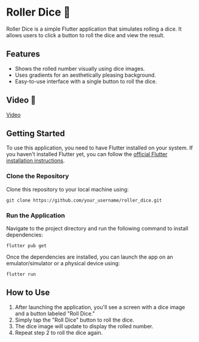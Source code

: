 # Roller Dice 🎲

Roller Dice is a simple Flutter application that simulates rolling a dice. It allows users to click a button to roll the dice and view the result.

## Features

- Shows the rolled number visually using dice images.
- Uses gradients for an aesthetically pleasing background.
- Easy-to-use interface with a single button to roll the dice.

## Video 🎥
[Video](https://github.com/AnmarSammour/Roller_dice_Flutter/assets/112755848/941b87ac-2edd-4a31-b3dc-3fc84dbd8aa1)

## Getting Started

To use this application, you need to have Flutter installed on your system. If you haven't installed Flutter yet, you can follow the [official Flutter installation instructions](https://flutter.dev/docs/get-started/install).

### Clone the Repository

Clone this repository to your local machine using:

```
git clone https://github.com/your_username/roller_dice.git
```

### Run the Application

Navigate to the project directory and run the following command to install dependencies:

```
flutter pub get
```

Once the dependencies are installed, you can launch the app on an emulator/simulator or a physical device using:

```
flutter run
```

## How to Use

1. After launching the application, you'll see a screen with a dice image and a button labeled "Roll Dice."
2. Simply tap the "Roll Dice" button to roll the dice.
3. The dice image will update to display the rolled number.
4. Repeat step 2 to roll the dice again.
